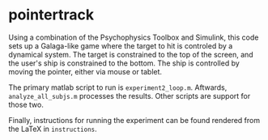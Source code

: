 # pointertrack

Using a combination of the Psychophysics Toolbox and Simulink, this code sets up a Galaga-like game where the target to hit
is controled by a dynamical system. The target is constrained to the top of the screen, and the user's ship is constrained
to the bottom. The ship is controlled by moving the pointer, either via mouse or tablet.

The primary matlab script to run is `experiment2_loop.m`. Aftwards, `analyze_all_subjs.m` processes the results.
Other scripts are support for those two.

Finally, instructions for running the experiment can be found rendered from the LaTeX in `instructions`.
